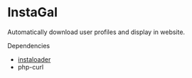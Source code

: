 # InstaGal
Automatically download user profiles and display in website.


Dependencies
  - <a href='https://instaloader.github.io/'>instaloader</a>
  - php-curl

